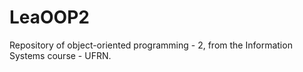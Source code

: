 # LeaOOP2
Repository of object-oriented programming - 2, from the Information Systems course - UFRN.
